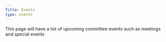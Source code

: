 ```yaml
---
Title: Events
type: events
---
```


This page will have a list of upcoming committee events such as meetings and special events
